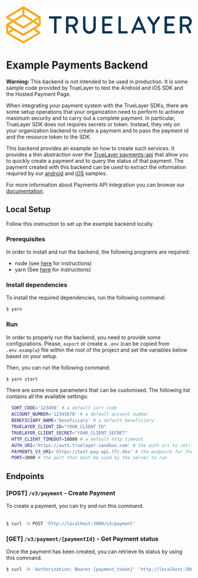 <p align="center">
<img height="100px" src="./truelayer_logo.svg" />
</p>

# Example Payments Backend

**Warning:** This backend is not intended to be used in production. It is some sample code provided by TrueLayer to test the Android and iOS SDK and the Hosted Payment Page.

When integrating your payment system with the TrueLayer SDKs, there are some setup operations that your organization need to perform to achieve maximum security and to carry out a complete payment.
In particular, TrueLayer SDK does not requires secrets or token. Instead, they rely on your organization backend to create a payment and to pass the payment id and the resource token to the SDK.

This backend provides an example on how to create such services. It provides a thin abstraction over the [TrueLayer payments-api](https://truelayer.com/payments-api) that allow you to quickly create a payment and to query the status of that payment.
The payment created with this backend can be used to extract the information required by our [android](https://github.com/TrueLayer/android-sample/) and [iOS](https://github.com/TrueLayer/truelayer-ios-sdk) samples.

For more information about Payments API integration you can browse our [documentation](https://docs.truelayer.com/#payments-api-v2).

## Local Setup

Follow this instruction to set up the example backend locally.

### Prerequisites
In order to install and run the backend, the following programs are required:

- node (see [here](https://nodejs.org/en/) for instructions)
- yarn (See [here](https://yarnpkg.com/) for instructions)

### Install dependencies

To install the required dependencies, run the following command:

```bash
$ yarn
```

### Run
In order to properly run the backend, you need to provide some configurations. Please, `export` or create a `.env` (can be copied from `.env.example`) file within the root of the project and set the variables below based on your setup.

Then, you can run the following command:

```bash
$ yarn start
```

There are some more parameters that can be customised. The following list contains all the available settings:

```bash
  SORT_CODE='123456' # a default sort code
  ACCOUNT_NUMBER='12345678' # a default account number
  BENEFICIARY_NAME='beneficiary' # a default beneficiary
  TRUELAYER_CLIENT_ID="YOUR_CLIENT_ID" 
  TRUELAYER_CLIENT_SECRET="YOUR_CLIENT_SECRET"
  HTTP_CLIENT_TIMEOUT=10000 # a default http timeout
  AUTH_URI='https://auth.truelayer-sandbox.com' # the auth uri to retrieve the auth token
  PAYMENTS_V3_URI='https://test-pay-api.t7r.dev' # the endpoint for the payments API
  PORT=3000 # the port that must be used by the server to run
```

## Endpoints

### [POST] `/v3/payment` - Create Payment
To create a payment, you can try and run this command.

```bash

$ curl -X POST 'http://localhost:3000/v3/payment' 
```

### [GET] `/v3/payment/{paymentId}` - Get Payment status
Once the payment has been created, you can retrieve its status by using this command.

```bash
$ curl -H 'Authorization: Bearer {payment_token}' 'http://localhost:3000/v3/payment/{payment_id}'
```

